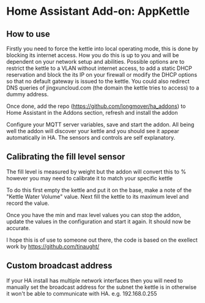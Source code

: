 # Home Assistant Add-on: AppKettle

## How to use

Firstly you need to force the kettle into local operating mode, this is done by blocking its internet access.  How you do this is up to you and will be dependent on your network setup and abilities. Possible options are to restrict the kettle to a VLAN without internet access, to add a static DHCP reservation and block the its IP on your firewall or modify the DHCP options so that no default gateway is issued to the kettle.  You could also redirect DNS queries of jingxuncloud.com (the domain the kettle tries to access) to a dummy address.

Once done, add the repo (https://github.com/longmover/ha_addons) to Home Assistant in the Addons section, refresh and install the addon

Configure your MQTT server variables, save and start the addon.  All being well the addon will discover your kettle and you should see it appear automatically in HA.  The sensors and controls are self explanatory.

## Calibrating the fill level sensor

The fill level is measured by weight but the addon will convert this to % however you may need to calibrate it to match your specific kettle

To do this first empty the kettle and put it on the base, make a note of the "Kettle Water Volume" value.  Next fill the kettle to its maximum level and record the value.

Once you have the min and max level values you can stop the addon, update the values in the configuration and start it again.  It should now be accurate.

I hope this is of use to someone out there, the code is based on the exellect work by https://github.com/tinaught/

## Custom broadcast address

If your HA install has multiple network interfaces then you will need to manually set the broadcast address for the subnet the kettle is in otherwise it won't be able to communicate with HA. e.g. 192.168.0.255
